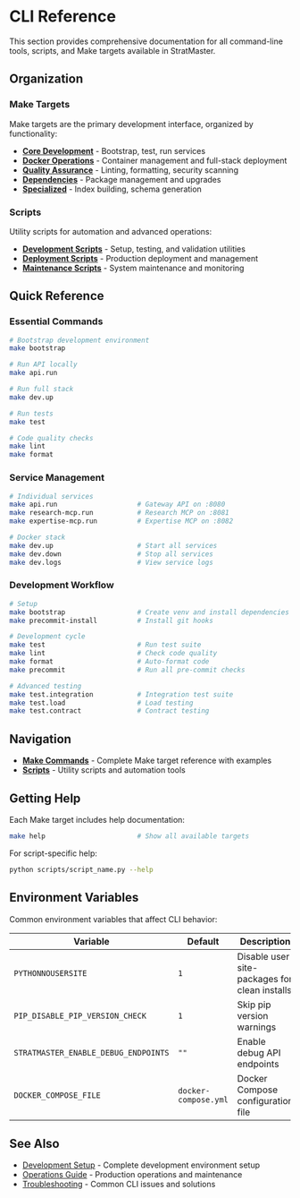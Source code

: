 # CLI Reference

This section provides comprehensive documentation for all command-line tools, scripts, and Make targets available in StratMaster.

## Organization

### Make Targets
Make targets are the primary development interface, organized by functionality:
- **[Core Development](make-commands.md#development)** - Bootstrap, test, run services
- **[Docker Operations](make-commands.md#docker)** - Container management and full-stack deployment
- **[Quality Assurance](make-commands.md#quality)** - Linting, formatting, security scanning
- **[Dependencies](make-commands.md#dependencies)** - Package management and upgrades
- **[Specialized](make-commands.md#specialized)** - Index building, schema generation

### Scripts
Utility scripts for automation and advanced operations:
- **[Development Scripts](scripts.md#development)** - Setup, testing, and validation utilities
- **[Deployment Scripts](scripts.md#deployment)** - Production deployment and management
- **[Maintenance Scripts](scripts.md#maintenance)** - System maintenance and monitoring

## Quick Reference

### Essential Commands

```bash
# Bootstrap development environment
make bootstrap

# Run API locally  
make api.run

# Run full stack
make dev.up

# Run tests
make test

# Code quality checks
make lint
make format
```

### Service Management

```bash
# Individual services
make api.run                    # Gateway API on :8080
make research-mcp.run           # Research MCP on :8081
make expertise-mcp.run          # Expertise MCP on :8082

# Docker stack  
make dev.up                     # Start all services
make dev.down                   # Stop all services
make dev.logs                   # View service logs
```

### Development Workflow

```bash
# Setup
make bootstrap                  # Create venv and install dependencies
make precommit-install          # Install git hooks

# Development cycle
make test                       # Run test suite
make lint                       # Check code quality  
make format                     # Auto-format code
make precommit                  # Run all pre-commit checks

# Advanced testing
make test.integration           # Integration test suite
make test.load                  # Load testing
make test.contract              # Contract testing
```

## Navigation

- **[Make Commands](make-commands.md)** - Complete Make target reference with examples
- **[Scripts](scripts.md)** - Utility scripts and automation tools

## Getting Help

Each Make target includes help documentation:
```bash
make help                       # Show all available targets
```

For script-specific help:
```bash  
python scripts/script_name.py --help
```

## Environment Variables

Common environment variables that affect CLI behavior:

| Variable | Default | Description |
|----------|---------|-------------|
| `PYTHONNOUSERSITE` | `1` | Disable user site-packages for clean installs |
| `PIP_DISABLE_PIP_VERSION_CHECK` | `1` | Skip pip version warnings |
| `STRATMASTER_ENABLE_DEBUG_ENDPOINTS` | `""` | Enable debug API endpoints |
| `DOCKER_COMPOSE_FILE` | `docker-compose.yml` | Docker Compose configuration file |

## See Also

- [Development Setup](../../how-to/development-setup.md) - Complete development environment setup
- [Operations Guide](../../how-to/operations-guide.md) - Production operations and maintenance
- [Troubleshooting](../../how-to/troubleshooting.md) - Common CLI issues and solutions